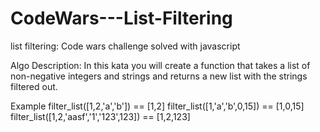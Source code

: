 # CodeWars---List-Filtering
 list filtering: Code wars challenge solved with javascript


Algo Description: 
In this kata you will create a function that takes a list of non-negative integers and strings and returns a new list with the strings filtered out.

Example
filter_list([1,2,'a','b']) == [1,2]
filter_list([1,'a','b',0,15]) == [1,0,15]
filter_list([1,2,'aasf','1','123',123]) == [1,2,123]
